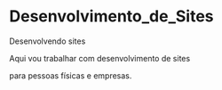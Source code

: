 # Desenvolvimento_de_Sites
 Desenvolvendo sites

 Aqui vou trabalhar com desenvolvimento de sites 

 para pessoas físicas e empresas. 
